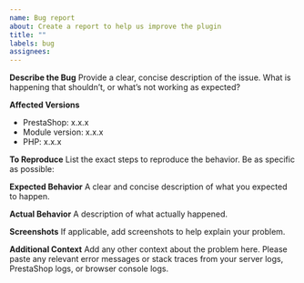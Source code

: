```yaml
---
name: Bug report
about: Create a report to help us improve the plugin
title: ""
labels: bug
assignees:
---
```


**Describe the Bug**
Provide a clear, concise description of the issue. What is happening that shouldn’t, or what’s not working as expected?

**Affected Versions**

- PrestaShop: x.x.x
- Module version: x.x.x
- PHP: x.x.x

**To Reproduce**
List the exact steps to reproduce the behavior. Be as specific as possible:

**Expected Behavior**
A clear and concise description of what you expected to happen.

**Actual Behavior**
A description of what actually happened.

**Screenshots**
If applicable, add screenshots to help explain your problem.

**Additional Context**
Add any other context about the problem here. Please paste any relevant error messages or stack traces from your server logs, PrestaShop logs, or browser console logs.
